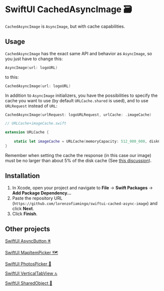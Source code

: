 # SwiftUI CachedAsyncImage 🗃️

`CachedAsyncImage` is `AsyncImage`, but with cache capabilities. 


## Usage

`CachedAsyncImage` has the exact same API and behavior as `AsyncImage`, so you just have to change this:
```swift
AsyncImage(url: logoURL)
```
to this:
```swift
CachedAsyncImage(url: logoURL)
```

In addition to `AsyncImage` initializers, you have the possibilities to specify the cache you want to use (by default `URLCache.shared` is used), and to use `URLRequest` instead of `URL`:
```swift
CachedAsyncImage(urlRequest: logoURLRequest, urlCache: .imageCache)
```

```swift
// URLCache+imageCache.swift

extension URLCache {
    
    static let imageCache = URLCache(memoryCapacity: 512_000_000, diskCapacity: 10_000_000_000)
}
```

Remember when setting the cache the response (in this case our image) must be no larger than about 5% of the disk cache (See [this discussion](https://developer.apple.com/documentation/foundation/nsurlsessiondatadelegate/1411612-urlsession#discussion)).

## Installation

1. In Xcode, open your project and navigate to **File** → **Swift Packages** → **Add Package Dependency...**
2. Paste the repository URL (`https://github.com/lorenzofiamingo/swiftui-cached-async-image`) and click **Next**.
3. Click **Finish**.


## Other projects

[SwiftUI AsyncButton 🖲️](https://github.com/lorenzofiamingo/swiftui-async-button)

[SwiftUI MapItemPicker 🗺️](https://github.com/lorenzofiamingo/swiftui-map-item-picker)

[SwiftUI PhotosPicker 🌇](https://github.com/lorenzofiamingo/swiftui-photos-picker)

[SwiftUI VerticalTabView 🔝](https://github.com/lorenzofiamingo/swiftui-vertical-tab-view)

[SwiftUI SharedObject 🍱](https://github.com/lorenzofiamingo/swiftui-shared-object)
